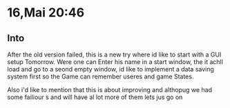 # 16,Mai 20:46

## Into

After the old version failed, this is a new try where id like to start with a GUI setup Tomorrow. Were one can Enter his name in a start window, the  it achll load and go to a seond empty window, id like to implement a data saving system first so the Game can remember useres and game States.

Also i'd like to mention that this is about improving and althopug we had some failiour s and will have al lot more of them lets jus go on

